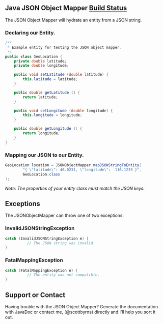 ## Java JSON Object Mapper [Build Status](https://secure.travis-ci.org/scottbyrns/Java-JSON-Object-Mapper.png?branch=master)

The JSON Object Mapper will hydrate an entity from a JSON string.

### Declaring our Entity.
```java
/**
 * Example entity for testing the JSON object mapper.
 */
public class GeoLocation {
    private double latitude;
    private double longitude;

    public void setLatitude (double latitude) {
        this.latitude = latitude;
    }

    public double getLatitude () {
        return latitude;
    }

    public void setLongitude (double longitude) {
        this.longitude = longitude;
    }

    public double getLongitude () {
        return longitude;
    }
}
```

### Mapping our JSON to our Entity.
```java
GeoLocation location = JSONObjectMapper.mapJSONStringToEntity(
        "{ \"latitude\": 46.0231, \"longitude\": -116.1239 }",
        GeoLocation.class
);
```

_Note: The properties of your entity class must match the JSON keys._

## Exceptions
The JSONObjectMapper can throw one of two exceptions:

### InvalidJSONStringException
```java
catch (InvalidJSONStringException e) {
          // The JSON string was invalid.
}
```

### FatalMappingException
```java
catch (FatalMappingException e) {
          // The entity was not compatible.
}
```

## Support or Contact
Having trouble with the JSON Object Mapper? Generate the documentation with JavaDoc or contact me, (@scottbyrns) directly and I'll help you sort it out.